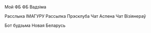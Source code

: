 
Мой ФБ
ФБ Вадзіма

Расслыка ІМАГУРУ
Рассылка Прэсклуба
Чат Аспена
Чат Візіянераў

Бот будзьма
Новая Беларусь

